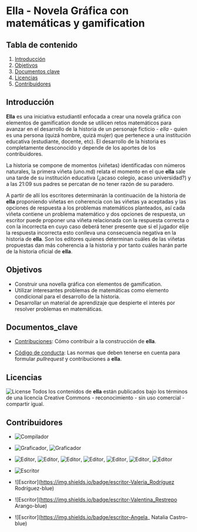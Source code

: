# Ella - Novela Gráfica con matemáticas y gamification

## Tabla de contenido

1. [Introducción](#Introducción)<a name="Introducción"></a>
2. [Objetivos](#Objetivos)<a name="Objetivos"></a>
3. [Documentos clave](#Documentos_clave)<a name="Documentos_clave"></a>
4. [Licencias](#Licencias)<a name="Licencias"></a>
5. [Contribuidores](#Contribuidores)<a name="Contribuidores"></a>

## Introducción

**Ella** es una iniciativa estudiantil enfocada a crear una novela gráfica con elementos de gamification donde se utilicen retos matemáticos para avanzar en el desarrollo de la historia de un personaje ficticio - _ella_ - quien es una persona (quizá hombre, quizá mujer) que pertenece a una institución educativa (estudiante, docente, etc). El desarrollo de la historia es completamente desconocido y depende de los aportes de los contribuidores.

La historia se compone de momentos (viñetas) identificadas con números naturales, la primera viñeta (uno.md) relata el momento en el que **ella** sale una tarde de su institución educativa (¿acaso colegio, acaso universidad?) y a las 21:09 sus padres se percatan de no tener razón de su paradero.

A partir de allí los escritores determinarán la continuación de la historia de **ella** proponiendo viñetas en coherencia con las viñetas ya aceptadas y las opciones de respuesta a los problemas matemáticos planteados, así cada viñeta contiene un problema matemático y dos opciones de respuesta, un escritor puede proponer una viñeta relacionada con la respuesta correcta o con la incorrecta en cuyo caso deberá tener presente que si el jugador elije la respuesta incorrecta esto conlleva una consecuencia negativa en la historia de **ella**. Son los editores quienes determinan cuáles de las viñetas propuestas dan más coherencia a la historia y por tanto cuáles harán parte de la historia oficial de **ella**.

## Objetivos

- Construir una novella gráfica con elementos de gamification.
- Utilizar interesantes problemas de matemáticas como elemento condicional para el desarrollo de la historia.
- Desarrollar un material de aprendizaje que despierte el interés por resolver problemas en matemáticas.

## Documentos_clave

- [Contribuciones](https://github.com/colegio-seminario-diocesano-de-duitama/ella_GN/blob/master/contribuciones.md): Cómo contribuir a la construcción de **ella**.

- [Código de conducta](https://github.com/colegio-seminario-diocesano-de-duitama/ella_GN/blob/master/código_de_conducta.md): Las normas que deben tenerse en cuenta para formular _pullrequest_ y contribuciones a **ella**.

## Licencias

![License](https://img.shields.io/badge/license-CC_By_NC_SA_4.0_International-cyangreen) Todos los contenidos de **ella** están publicados bajo los términos de una licencia Creative Commons - reconocimiento - sin uso comercial - compartir igual.

## Contribuidores
- ![Compilador](https://img.shields.io/badge/compilador-Fausto_M_Lagos_S-D5A020)

- ![Graficador](https://img.shields.io/badge/graficador-Natalia_Porras-orange), ![Graficador](https://img.shields.io/badge/graficador-Camilo_José_Rivera-orange)

- ![Editor](https://img.shields.io/badge/editor-María_Sol_Botello-green), ![Editor](https://img.shields.io/badge/editor-Angie_Díaz-green), ![Editor](https://img.shields.io/badge/editor-Sarah_Suárez-green), ![Editor](https://img.shields.io/badge/editor-Juan_Esteban_Torres-green), ![Editor](https://img.shields.io/badge/editor-María_Lucía_Mariño-green), ![Editor](https://img.shields.io/badge/editor-Valentina_Reyes-green), ![Editor](https://img.shields.io/badge/editor-Samuel_Velazco-green)

- ![Escritor](https://img.shields.io/badge/escritor-tu_nombre-blue)


- ![Escritor](https://img.shields.io/badge/escritor-Valeria_Rodríguez Rodríguez-blue)

- ![Escritor](https://img.shields.io/badge/escritor-Valentina_Restrepo Arango-blue)

- ![Escritor](https://img.shields.io/badge/escritor-Angela_ Natalia Castro-blue)
